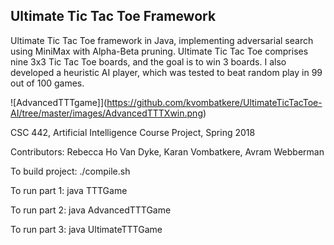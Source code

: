 ## Ultimate Tic Tac Toe Framework

Ultimate Tic Tac Toe framework in Java, implementing adversarial search using MiniMax with Alpha-Beta pruning. Ultimate Tic Tac Toe comprises nine 3x3 Tic Tac Toe boards, and the goal is to win 3 boards. I also developed a heuristic AI player, which was tested to beat random play in 99 out of 100 games.

![AdvancedTTTgame]](https://github.com/kvombatkere/UltimateTicTacToe-AI/tree/master/images/AdvancedTTTXwin.png)





CSC 442, Artificial Intelligence Course Project, Spring 2018

Contributors: Rebecca Ho Van Dyke, Karan Vombatkere, Avram Webberman

To build project:
./compile.sh

To run part 1:
java TTTGame

To run part 2:
java AdvancedTTTGame

To run part 3:
java UltimateTTTGame
